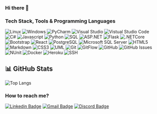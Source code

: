 ### Hi there 👋

<!--
**keczanilles/keczanilles** is a ✨ _special_ ✨ repository because its `README.md` (this file) appears on your GitHub profile.

Here are some ideas to get you started:

- 🔭 I’m currently working on ...
- 🌱 I’m currently learning ...
- 👯 I’m looking to collaborate on ...
- 🤔 I’m looking for help with ...
- 💬 Ask me about ...
- 📫 How to reach me: ...
- 😄 Pronouns: ...
- ⚡ Fun fact: ...
-->


### Tech Stack, Tools & Programming Languages
![Linux](http://img.shields.io/badge/OS-Linux-red?logo=linux&logoColor=white)
![Windows](http://img.shields.io/badge/OS-Windows-blue?logo=windows&logoColor=white)
![PyCharm](http://img.shields.io/badge/Editor-PyCharm-red?logo=PyCharm&logoColor=white)
![Visual Studio](http://img.shields.io/badge/Editor-Visual_Studio-blue?logo=visual%20studio&logoColor=white)
![Vistual Studio Code](http://img.shields.io/badge/Editor-Visual_Studio_Code-darkgreen?logo=visual%20studio%20code&logoColor=white)
![C#](http://img.shields.io/badge/Programming_Language-C%23-blue?logo=csharp&logoColor=white)
![Javascript](http://img.shields.io/badge/Programming_Language-Javascript-darkgreen?logo=javascript&logoColor=white)
![Python](http://img.shields.io/badge/Programming_Language-Python-darkgreen?logo=python&logoColor=white)
![SQL](http://img.shields.io/badge/Programming_Language-SQL-darkgreen)
![ASP.NET](http://img.shields.io/badge/Framework-ASP.NET-blue?logo=.NET&logoColor=white)
![Flask](http://img.shields.io/badge/Framework-Flask-red?logo=flask&logoColor=white)
![.NETCore](http://img.shields.io/badge/Framework-.NET_Core-blue?logo=.NET&logoColor=white)
![Bootstrap](http://img.shields.io/badge/Library-Bootstrap-darkgreen?logo=bootstrap&logoColor=white)
![React](http://img.shields.io/badge/Library-React-blue?logo=react&logoColor=white)
![PostgreSQL](http://img.shields.io/badge/Database-PostgreSQL-red?logo=postgresql&logoColor=white)
![Microsoft SQL Server](http://img.shields.io/badge/Database-Microsoft_SQL_Server-blue?logo=microsoft-sql-server&logoColor=white)
![HTML5](http://img.shields.io/badge/Markup_Language-HTML5-darkgreen?logo=html5&logoColor=white)
![Markdown](http://img.shields.io/badge/Markup_Language-Markdown-darkgreen?logo=markdown&logoColor=white)
![CSS3](http://img.shields.io/badge/Style_Sheet_Language-CSS3-darkgreen?logo=css3&logoColor=white)
![UML](http://img.shields.io/badge/Modeling_Language-UML-darkgreen)
![Git](http://img.shields.io/badge/Version_Control-Git-darkgreen?logo=git&logoColor=white)
![GitFlow](http://img.shields.io/badge/Version_Control-GitFlow-darkgreen?logo=git&logoColor=white)
![GitHub](http://img.shields.io/badge/Version_Control-GitHub-darkgreen?logo=github&logoColor=white)
![GitHub Issues](http://img.shields.io/badge/Issue_Tracking-GitHub_Issues-darkgreen?logo=github&logoColor=white)
![NUnit](http://img.shields.io/badge/Unit_Testing-NUnit-blue)
![Docker](http://img.shields.io/badge/DevOps-Docker-red?logo=docker&logoColor=white)
![Heroku](http://img.shields.io/badge/DevOps-Heroku-red?logo=heroku&logoColor=white)
![SSH](http://img.shields.io/badge/Network-SSH-darkgreen)




## 📊 GitHub Stats

![Top Langs](https://github-readme-stats.vercel.app/api/top-langs/?username=keczanilles&theme=tokyonight)


### How to reach me?
[![Linkedin Badge](https://img.shields.io/badge/-Keczán_Illés-blue?style=flat-square&logo=Linkedin&logoColor=white)](https://www.linkedin.com/in/illés-keczán/)
[![Gmail Badge](https://img.shields.io/badge/-illeskeczan99@gmail.com-d14836?style=flat-square&logo=Gmail&logoColor=white)](mailto:illeskeczan99@gmail.com)
[![Discord Badge](https://img.shields.io/badge/-illes19%236961-7289da?style=flat-square&logo=Discord&logoColor=white)](https://discordapp.com/users/699504945120149565)
